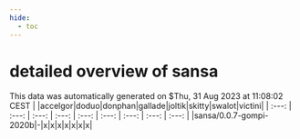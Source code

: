 ```yaml
---
hide:
  - toc
---
```


detailed overview of sansa
==========================


This data was automatically generated on $Thu, 31 Aug 2023 at 11:08:02 CEST
| |accelgor|doduo|donphan|gallade|joltik|skitty|swalot|victini|
| :---: | :---: | :---: | :---: | :---: | :---: | :---: | :---: | :---: |
|sansa/0.0.7-gompi-2020b|-|x|x|x|x|x|x|x|
